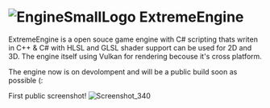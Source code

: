 # ![EngineSmallLogo](https://github.com/oscar7070/ExtremeEngine/assets/56559647/2022fa2d-d064-4989-900b-7ebf823fda2b) ExtremeEngine
ExtremeEngine is a open souce game engine with C# scripting thats writen in C++ & C# with HLSL and GLSL shader support can be used for 2D and 3D.
The engine itself using Vulkan for rendering becouse it's cross platform.

The engine now is on devolompent and will be a public build soon as possible (:

First public screenshot!
![Screenshot_340](https://github.com/oscar7070/ExtremeEngine/assets/56559647/60597a39-d637-43d9-9137-39e3f2c73317)
